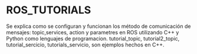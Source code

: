 # ROS_TUTORIALS
Se explica como se configuran y funcionan los método de comunicación de mensajes: topic,services, action y parametres en ROS utilizando C++ y Python como lenguajes de programacion.
tutorial_topic, tutorial2_topic, tutorial_sercicio, tutorials_servicio, son ejemplos hechos en C++.
